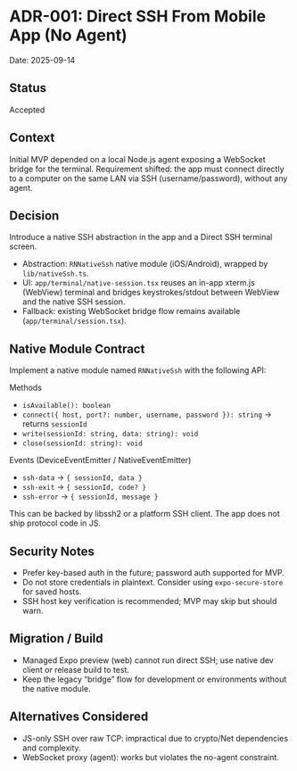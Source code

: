 # ADR-001: Direct SSH From Mobile App (No Agent)

Date: 2025-09-14

## Status
Accepted

## Context
Initial MVP depended on a local Node.js agent exposing a WebSocket bridge for the terminal. Requirement shifted: the app must connect directly to a computer on the same LAN via SSH (username/password), without any agent.

## Decision
Introduce a native SSH abstraction in the app and a Direct SSH terminal screen.

- Abstraction: `RNNativeSsh` native module (iOS/Android), wrapped by `lib/nativeSsh.ts`.
- UI: `app/terminal/native-session.tsx` reuses an in-app xterm.js (WebView) terminal and bridges keystrokes/stdout between WebView and the native SSH session.
- Fallback: existing WebSocket bridge flow remains available (`app/terminal/session.tsx`).

## Native Module Contract
Implement a native module named `RNNativeSsh` with the following API:

Methods
- `isAvailable(): boolean`
- `connect({ host, port?: number, username, password }): string` → returns `sessionId`
- `write(sessionId: string, data: string): void`
- `close(sessionId: string): void`

Events (DeviceEventEmitter / NativeEventEmitter)
- `ssh-data` → `{ sessionId, data }`
- `ssh-exit` → `{ sessionId, code? }`
- `ssh-error` → `{ sessionId, message }`

This can be backed by libssh2 or a platform SSH client. The app does not ship protocol code in JS.

## Security Notes
- Prefer key-based auth in the future; password auth supported for MVP.
- Do not store credentials in plaintext. Consider using `expo-secure-store` for saved hosts.
- SSH host key verification is recommended; MVP may skip but should warn.

## Migration / Build
- Managed Expo preview (web) cannot run direct SSH; use native dev client or release build to test.
- Keep the legacy “bridge” flow for development or environments without the native module.

## Alternatives Considered
- JS-only SSH over raw TCP: impractical due to crypto/Net dependencies and complexity.
- WebSocket proxy (agent): works but violates the no-agent constraint.

